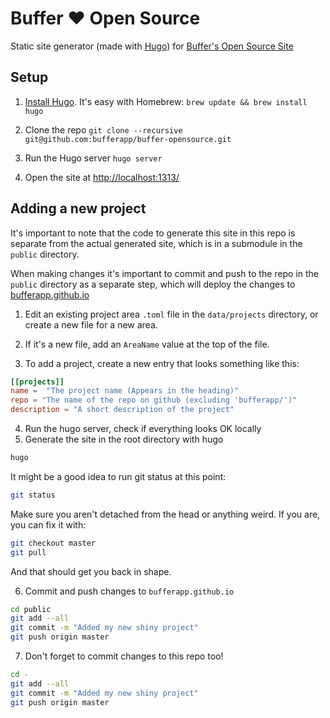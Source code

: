 # Buffer ❤️ Open Source
Static site generator (made with [Hugo](https://gohugo.io/)) for [Buffer's Open Source Site](https://bufferapp.github.io/)

## Setup

1. [Install Hugo](https://gohugo.io/#action). It's easy with Homebrew:
  `brew update && brew install hugo`

2. Clone the repo
`git clone --recursive git@github.com:bufferapp/buffer-opensource.git`

3. Run the Hugo server
`hugo server`

4. Open the site at [http://localhost:1313/](http://localhost:1313)

## Adding a new project

It's important to note that the code to generate this site in this repo is separate from the actual generated site, which is in a submodule in the `public` directory.

When making changes it's important to commit and push to the repo in the `public` directory as a separate step, which will deploy the changes to [bufferapp.github.io](https://bufferapp.github.io)

1. Edit an existing project area `.toml` file in the `data/projects` directory, or create a new file for a new area.

2. If it's a new file, add an `AreaName` value at the top of the file.

3. To add a project, create a new entry that looks something like this:

  ```toml
  [[projects]]
  name =  "The project name (Appears in the heading)"
  repo = "The name of the repo on github (excluding 'bufferapp/')"
  description = "A short description of the project"
  ```
4. Run the hugo server, check if everything looks OK locally
5. Generate the site in the root directory with hugo
  ```sh
  hugo
  ```
  
  It might be a good idea to run git status at this point:
  ```sh
  git status
  ``` 
  
  Make sure you aren't detached from the head or anything weird. If you are, you can fix it with:
  ```sh
  git checkout master
  git pull
  ```
  And that should get you back in shape.
  
6. Commit and push changes to `bufferapp.github.io`

  ```sh
  cd public
  git add --all
  git commit -m "Added my new shiny project"
  git push origin master
  ```
7. Don't forget to commit changes to this repo too!
  ```sh
  cd -
  git add --all
  git commit -m "Added my new shiny project"
  git push origin master
  ```
